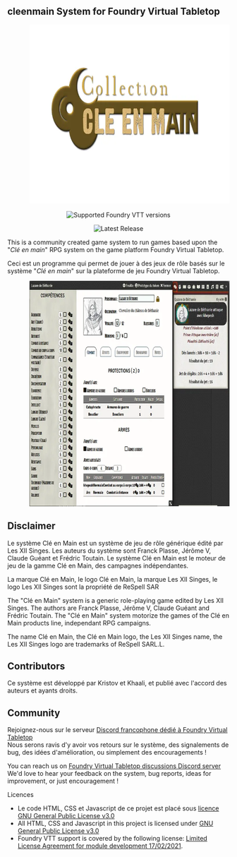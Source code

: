 <h2>cleenmain System for Foundry Virtual Tabletop</h2>

<p style="margin-left: 10%;"> <img src="/assets/image/logo_cem.webp" alt="" width="700" height="405" /></p>

<div style="text-align: center;">

![Supported Foundry VTT versions](https://img.shields.io/endpoint?url=https%3A%2F%2Ffoundryshields.com%2Fversion%3Fstyle%3Dflat%26url%3Dhttps%3A%2F%2Fraw.githubusercontent.com%2FKhaali-dev%2Fcleenmain%2Fmaster%2Fsystem.json)

![Latest Release](https://img.shields.io/github/v/release/Khaali-dev/cleenmain?label=Latest%20release)

</div>

<p>This is a community created game system to run games based upon the "<em>Clé en main</em>" RPG system on the game platform Foundry Virtual Tabletop.</p>

<p>Ceci est un programme qui permet de jouer à des jeux de rôle basés sur le système "<em>Clé en main</em>" sur la plateforme de jeu Foundry Virtual Tabletop.</p>

<p style="margin-left: 10%;"> <img src="/assets/image/cem-system-exemple.webp" alt="" width="700" height="511" /></p>

<h2>Disclaimer</h2>
<p>Le système Clé en Main est un système de jeu de rôle générique édité par Les XII Singes. Les auteurs du système sont Franck Plasse, Jérôme V, Claude Guéant et Frédric Toutain. Le système Clé en Main est le moteur de jeu de la gamme Clé en Main, des campagnes indépendantes.</p>

<p>La marque Clé en Main, le logo Clé en Main, la marque Les XII Singes, le logo Les XII Singes sont la propriété de ReSpell SAR</p>


<p>The "Clé en Main" system is a generic role-playing game edited by Les XII Singes. The authors are Franck Plasse, Jérôme V, Claude Guéant and Frédric Toutain. The "Clé en Main" system motorize the games of the Clé en Main products line, independant RPG campaigns.</p>

<p>The name Clé en Main, the Clé en Main logo, the Les XII Singes name, the Les XII Singes logo are trademarks of ReSpell SARL.L.</p>

<h2>Contributors</h2>

<p>Ce système est développé par Kristov et Khaali, et publié avec l'accord des auteurs et ayants droits.</p>

<h2>Community</h2>

<p>Rejoignez-nous sur le serveur <a href="https://discord.com/invite/pPSDNJk">Discord francophone dédié à Foundry Virtual Tabletop</a><br />
Nous serons ravis d'y avoir vos retours sur le système, des signalements de bug, des idées d'amélioration, ou simplement des encouragements !</p>

<p>You can reach us on <a href="https://discord.com/invite/5Fj2E42X">Foundry Virtual Tabletop discussions Discord server</a><br />
We'd love to hear your feedback on the system, bug reports, ideas for improvement, or just encouragement !</p>


</h2>Licences</h2>
<p><ul>
<li>Le code HTML, CSS et Javascript de ce projet est placé sous <a href="https://choosealicense.com/licenses/gpl-3.0/">licence GNU General Public License v3.0</a></li>

<li>All HTML, CSS and Javascript in this project is licensed under <a href="https://choosealicense.com/licenses/gpl-3.0/">GNU General Public License v3.0</a></li>

<li>Foundry VTT support is covered by the following license: <a href="https://foundryvtt.com/article/license/">Limited License Agreement for module development 17/02/2021</a>.</li>
</ul></p>
